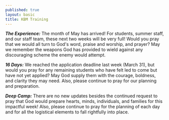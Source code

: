```yaml
---
published: true
layout: basic
title: KBM Training
---
```


***The Experience:***
The month of May has arrived!  For students, summer staff, and our staff team, these next two weeks will be very full!  Would you pray that we would all turn to God's word, praise and worship, and prayer?  May we remember the weapons God has provided to wield against any discouraging scheme the enemy would attempt.

***16 Days:***
We reached the application deadline last week (March 31), but would you pray for any remaining students who have felt led to come but have not yet applied?  May God supply them with the courage, boldness, and clarity they may need.  Also, please continue to pray for our planning and preparation.

***Deep Camp:***
There are no new updates besides the continued request to pray that God would prepare hearts, minds, individuals, and families for this impactful week!  Also, please continue to pray for the planning of each day and for all the logistical elements to fall rightfully into place.